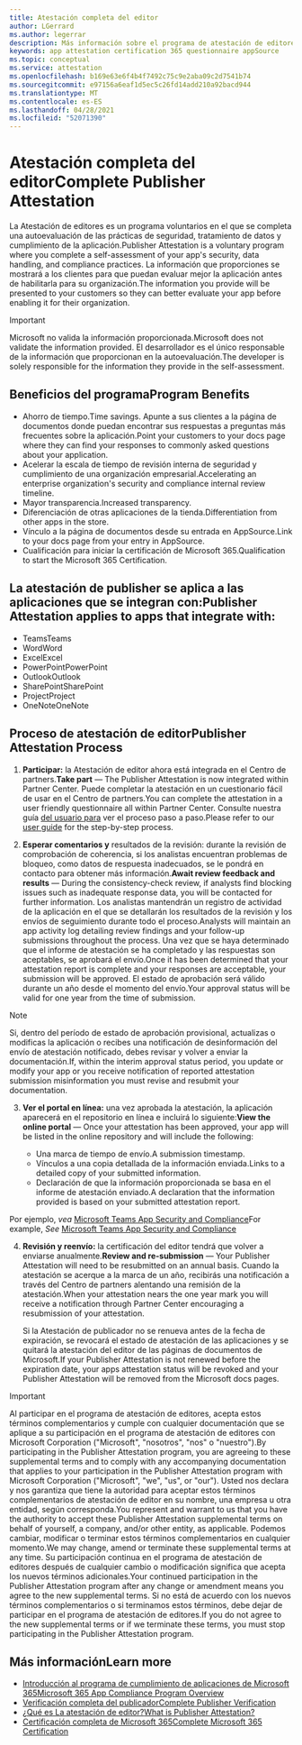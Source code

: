 ```yaml
---
title: Atestación completa del editor
author: LGerrard
ms.author: legerrar
description: Más información sobre el programa de atestación de editores
keywords: app attestation certification 365 questionnaire appSource
ms.topic: conceptual
ms.service: attestation
ms.openlocfilehash: b169e63e6f4b4f7492c75c9e2aba09c2d7541b74
ms.sourcegitcommit: e97156a6eaf1d5ec5c26fd14add210a92bacd944
ms.translationtype: MT
ms.contentlocale: es-ES
ms.lasthandoff: 04/28/2021
ms.locfileid: "52071390"
---
```

# <a name="complete-publisher-attestation"></a><span data-ttu-id="31571-104">Atestación completa del editor</span><span class="sxs-lookup"><span data-stu-id="31571-104">Complete Publisher Attestation</span></span>

<span data-ttu-id="31571-105">La Atestación de editores es un programa voluntarios en el que se completa una autoevaluación de las prácticas de seguridad, tratamiento de datos y cumplimiento de la aplicación.</span><span class="sxs-lookup"><span data-stu-id="31571-105">Publisher Attestation is a voluntary program where you complete a self-assessment of your app's security, data handling, and compliance practices.</span></span> <span data-ttu-id="31571-106">La información que proporciones se mostrará a los clientes para que puedan evaluar mejor la aplicación antes de habilitarla para su organización.</span><span class="sxs-lookup"><span data-stu-id="31571-106">The information you provide will be presented to your customers so they can better evaluate your app before enabling it for their organization.</span></span> 

> [!IMPORTANT]
> <span data-ttu-id="31571-107">Microsoft no valida la información proporcionada.</span><span class="sxs-lookup"><span data-stu-id="31571-107">Microsoft does not validate the information provided.</span></span> <span data-ttu-id="31571-108">El desarrollador es el único responsable de la información que proporcionan en la autoevaluación.</span><span class="sxs-lookup"><span data-stu-id="31571-108">The developer is solely responsible for the information they provide in the self-assessment.</span></span> 

## <a name="program-benefits"></a><span data-ttu-id="31571-109">Beneficios del programa</span><span class="sxs-lookup"><span data-stu-id="31571-109">Program Benefits</span></span>
- <span data-ttu-id="31571-110">Ahorro de tiempo.</span><span class="sxs-lookup"><span data-stu-id="31571-110">Time savings.</span></span> <span data-ttu-id="31571-111">Apunte a sus clientes a la página de documentos donde puedan encontrar sus respuestas a preguntas más frecuentes sobre la aplicación.</span><span class="sxs-lookup"><span data-stu-id="31571-111">Point your customers to your docs page where they can find your responses to commonly asked questions about your application.</span></span> 
- <span data-ttu-id="31571-112">Acelerar la escala de tiempo de revisión interna de seguridad y cumplimiento de una organización empresarial.</span><span class="sxs-lookup"><span data-stu-id="31571-112">Accelerating an enterprise organization's security and compliance internal review timeline.</span></span>
- <span data-ttu-id="31571-113">Mayor transparencia.</span><span class="sxs-lookup"><span data-stu-id="31571-113">Increased transparency.</span></span>
- <span data-ttu-id="31571-114">Diferenciación de otras aplicaciones de la tienda.</span><span class="sxs-lookup"><span data-stu-id="31571-114">Differentiation from other apps in the store.</span></span> 
- <span data-ttu-id="31571-115">Vínculo a la página de documentos desde su entrada en AppSource.</span><span class="sxs-lookup"><span data-stu-id="31571-115">Link to your docs page from your entry in AppSource.</span></span> 
- <span data-ttu-id="31571-116">Cualificación para iniciar la certificación de Microsoft 365.</span><span class="sxs-lookup"><span data-stu-id="31571-116">Qualification to start the Microsoft 365 Certification.</span></span>

## <a name="publisher-attestation-applies-to-apps-that-integrate-with"></a><span data-ttu-id="31571-117">La atestación de publisher se aplica a las aplicaciones que se integran con:</span><span class="sxs-lookup"><span data-stu-id="31571-117">Publisher Attestation applies to apps that integrate with:</span></span>
- <span data-ttu-id="31571-118">Teams</span><span class="sxs-lookup"><span data-stu-id="31571-118">Teams</span></span>
- <span data-ttu-id="31571-119">Word</span><span class="sxs-lookup"><span data-stu-id="31571-119">Word</span></span>
- <span data-ttu-id="31571-120">Excel</span><span class="sxs-lookup"><span data-stu-id="31571-120">Excel</span></span>
- <span data-ttu-id="31571-121">PowerPoint</span><span class="sxs-lookup"><span data-stu-id="31571-121">PowerPoint</span></span> 
- <span data-ttu-id="31571-122">Outlook</span><span class="sxs-lookup"><span data-stu-id="31571-122">Outlook</span></span>
- <span data-ttu-id="31571-123">SharePoint</span><span class="sxs-lookup"><span data-stu-id="31571-123">SharePoint</span></span>
- <span data-ttu-id="31571-124">Project</span><span class="sxs-lookup"><span data-stu-id="31571-124">Project</span></span>
- <span data-ttu-id="31571-125">OneNote</span><span class="sxs-lookup"><span data-stu-id="31571-125">OneNote</span></span>

## <a name="publisher-attestation-process"></a><span data-ttu-id="31571-126">Proceso de atestación de editor</span><span class="sxs-lookup"><span data-stu-id="31571-126">Publisher Attestation Process</span></span>

1. <span data-ttu-id="31571-127">**Participar:** la Atestación de editor ahora está integrada en el Centro de partners.</span><span class="sxs-lookup"><span data-stu-id="31571-127">**Take part** — The Publisher Attestation is now integrated within Partner Center.</span></span> <span data-ttu-id="31571-128">Puede completar la atestación en un cuestionario fácil de usar en el Centro de partners.</span><span class="sxs-lookup"><span data-stu-id="31571-128">You can complete the attestation in a user friendly questionnaire all within Partner Center.</span></span> <span data-ttu-id="31571-129">Consulte nuestra guía [del usuario para](https://docs.microsoft.com/microsoft-365-app-certification/docs/userguide) ver el proceso paso a paso.</span><span class="sxs-lookup"><span data-stu-id="31571-129">Please refer to our [user guide](https://docs.microsoft.com/microsoft-365-app-certification/docs/userguide) for the step-by-step process.</span></span>

2. <span data-ttu-id="31571-130">**Esperar comentarios y** resultados de la revisión: durante la revisión de comprobación de coherencia, si los analistas encuentran problemas de bloqueo, como datos de respuesta inadecuados, se le pondrá en contacto para obtener más información.</span><span class="sxs-lookup"><span data-stu-id="31571-130">**Await review feedback and results** — During the consistency-check review, if analysts find blocking issues such as inadequate response data, you will be contacted for further information.</span></span> <span data-ttu-id="31571-131">Los analistas mantendrán un registro de actividad de la aplicación en el que se detallarán los resultados de la revisión y los envíos de seguimiento durante todo el proceso.</span><span class="sxs-lookup"><span data-stu-id="31571-131">Analysts will maintain an app activity log detailing review findings and your follow-up submissions throughout the process.</span></span> <span data-ttu-id="31571-132">Una vez que se haya determinado que el informe de atestación se ha completado y las respuestas son aceptables, se aprobará el envío.</span><span class="sxs-lookup"><span data-stu-id="31571-132">Once it has been determined that your attestation report is complete and your responses are acceptable, your submission will be approved.</span></span> <span data-ttu-id="31571-133">El estado de aprobación será válido durante un año desde el momento del envío.</span><span class="sxs-lookup"><span data-stu-id="31571-133">Your approval status will be valid for one year from the time of submission.</span></span>

> [!NOTE]
> <span data-ttu-id="31571-134">Si, dentro del período de estado de aprobación provisional, actualizas o modificas la aplicación o recibes una notificación de desinformación del envío de atestación notificado, debes revisar y volver a enviar la documentación.</span><span class="sxs-lookup"><span data-stu-id="31571-134">If, within the interim approval status period, you update or modify your app or you receive notification of reported attestation submission misinformation you must revise and resubmit your documentation.</span></span>

3. <span data-ttu-id="31571-135">**Ver el portal en línea:** una vez aprobada la atestación, la aplicación aparecerá en el repositorio en línea e incluirá lo siguiente:</span><span class="sxs-lookup"><span data-stu-id="31571-135">**View the online portal** — Once your attestation has been approved, your app will be listed in the online repository and will include the following:</span></span>

   - <span data-ttu-id="31571-136">Una marca de tiempo de envío.</span><span class="sxs-lookup"><span data-stu-id="31571-136">A submission timestamp.</span></span>
   - <span data-ttu-id="31571-137">Vínculos a una copia detallada de la información enviada.</span><span class="sxs-lookup"><span data-stu-id="31571-137">Links to a detailed copy of your submitted information.</span></span>
   - <span data-ttu-id="31571-138">Declaración de que la información proporcionada se basa en el informe de atestación enviado.</span><span class="sxs-lookup"><span data-stu-id="31571-138">A declaration that the information provided is based on your submitted attestation report.</span></span>

<span data-ttu-id="31571-139">Por ejemplo, *vea* [Microsoft Teams App Security and Compliance](../teams/teams-apps.md)</span><span class="sxs-lookup"><span data-stu-id="31571-139">For example, *See* [Microsoft Teams App Security and Compliance](../teams/teams-apps.md)</span></span>

4. <span data-ttu-id="31571-140">**Revisión y reenvío:** la certificación del editor tendrá que volver a enviarse anualmente.</span><span class="sxs-lookup"><span data-stu-id="31571-140">**Review and re-submission** — Your Publisher Attestation will need to be resubmitted on an annual basis.</span></span> <span data-ttu-id="31571-141">Cuando la atestación se acerque a la marca de un año, recibirás una notificación a través del Centro de partners alentando una remisión de la atestación.</span><span class="sxs-lookup"><span data-stu-id="31571-141">When your attestation nears the one year mark you will receive a notification through Partner Center encouraging a resubmission of your attestation.</span></span> 

   <span data-ttu-id="31571-142">Si la Atestación de publicador no se renueva antes de la fecha de expiración, se revocará el estado de atestación de las aplicaciones y se quitará la atestación del editor de las páginas de documentos de Microsoft.</span><span class="sxs-lookup"><span data-stu-id="31571-142">If your Publisher Attestation is not renewed before the expiration date, your apps attestation status will be revoked and your Publisher Attestation will be removed from the Microsoft docs pages.</span></span> 

>[!IMPORTANT]
><span data-ttu-id="31571-143">Al participar en el programa de atestación de editores, acepta estos términos complementarios y cumple con cualquier documentación que se aplique a su participación en el programa de atestación de editores con Microsoft Corporation ("Microsoft", "nosotros", "nos" o "nuestro").</span><span class="sxs-lookup"><span data-stu-id="31571-143">By participating in the Publisher Attestation program, you are agreeing to these supplemental terms and to comply with any accompanying documentation that applies to your participation in the Publisher Attestation program with Microsoft Corporation ("Microsoft", "we", "us", or "our").</span></span> <span data-ttu-id="31571-144">Usted nos declara y nos garantiza que tiene la autoridad para aceptar estos términos complementarios de atestación de editor en su nombre, una empresa u otra entidad, según corresponda.</span><span class="sxs-lookup"><span data-stu-id="31571-144">You represent and warrant to us that you have the authority to accept these Publisher Attestation supplemental terms on behalf of yourself, a company, and/or other entity, as applicable.</span></span> <span data-ttu-id="31571-145">Podemos cambiar, modificar o terminar estos términos complementarios en cualquier momento.</span><span class="sxs-lookup"><span data-stu-id="31571-145">We may change, amend or terminate these supplemental terms at any time.</span></span> <span data-ttu-id="31571-146">Su participación continua en el programa de atestación de editores después de cualquier cambio o modificación significa que acepta los nuevos términos adicionales.</span><span class="sxs-lookup"><span data-stu-id="31571-146">Your continued participation in the Publisher Attestation program after any change or amendment means you agree to the new supplemental terms.</span></span> <span data-ttu-id="31571-147">Si no está de acuerdo con los nuevos términos complementarios o si terminamos estos términos, debe dejar de participar en el programa de atestación de editores.</span><span class="sxs-lookup"><span data-stu-id="31571-147">If you do not agree to the new supplemental terms or if we terminate these terms, you must stop participating in the Publisher Attestation program.</span></span>

## <a name="learn-more"></a><span data-ttu-id="31571-148">Más información</span><span class="sxs-lookup"><span data-stu-id="31571-148">Learn more</span></span>

* [<span data-ttu-id="31571-149">Introducción al programa de cumplimiento de aplicaciones de Microsoft 365</span><span class="sxs-lookup"><span data-stu-id="31571-149">Microsoft 365 App Compliance Program Overview</span></span>](~/overview.md)  
* [<span data-ttu-id="31571-150">Verificación completa del publicador</span><span class="sxs-lookup"><span data-stu-id="31571-150">Complete Publisher Verification</span></span>](https://docs.microsoft.com/azure/active-directory/develop/mark-app-as-publisher-verified)  
* [<span data-ttu-id="31571-151">¿Qué es La atestación de editor?</span><span class="sxs-lookup"><span data-stu-id="31571-151">What is Publisher Attestation?</span></span>](~/docs/enterprise-app-attestation-guide.md)  
* [<span data-ttu-id="31571-152">Certificación completa de Microsoft 365</span><span class="sxs-lookup"><span data-stu-id="31571-152">Complete Microsoft 365 Certification</span></span>](~/docs/certification.md)
